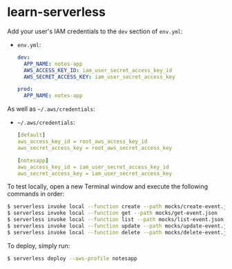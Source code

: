 # learn-serverless

Add your user's IAM credentials to the `dev` section of `env.yml`:

- `env.yml`:

    ```yaml
    dev:
      APP_NAME: notes-app
      AWS_ACCESS_KEY_ID: iam_user_secret_access_key_id
      AWS_SECRET_ACCESS_KEY: iam_user_secret_access_key

    prod:
      APP_NAME: notes-app
    ```

As well as `~/.aws/credentials`:

- `~/.aws/credentials`:

    ```yaml
    [default]
    aws_access_key_id = root_aws_access_key_id
    aws_secret_access_key = root_aws_secret_access_key

    [notesapp]
    aws_access_key_id = iam_user_secret_access_key_id
    aws_secret_access_key = iam_user_secret_access_key
    ```

To test locally, open a new Terminal window and execute the following commands in order:

```bash
$ serverless invoke local --function create --path mocks/create-event.json
$ serverless invoke local --function get --path mocks/get-event.json
$ serverless invoke local --function list --path mocks/list-event.json
$ serverless invoke local --function update --path mocks/update-event.json
$ serverless invoke local --function delete --path mocks/delete-event.json
```

To deploy, simply run:

```bash
$ serverless deploy --aws-profile notesapp
```
